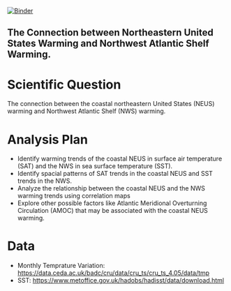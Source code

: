 [![Binder](https://mybinder.org/badge_logo.svg)](https://mybinder.org/v2/gh/pangeo-data/pangeo-docker-images/2021.09.30?urlpath=git-pull%3Frepo%3Dhttps%253A%252F%252Fgithub.com%252FWeixin2534%252FFinal-Project%26urlpath%3Dlab%252Ftree%252FFinal-Project%252F%26branch%3Dmain)
## The Connection between Northeastern United States Warming and Northwest Atlantic Shelf Warming.
# Scientific Question

The connection between the coastal northeastern United States (NEUS) warming and Northwest Atlantic Shelf (NWS) warming.

# Analysis Plan

- Identify warming trends of the coastal NEUS in surface air temperature (SAT) and the NWS in sea surface temperature (SST).
- Identify spacial patterns of SAT trends in the coastal NEUS and SST trends in the NWS.
- Analyze the relationship between the coastal NEUS and the NWS warming trends using correlation maps
- Explore other possible factors like Atlantic Meridional Overturning Circulation (AMOC) that may be associated with the coastal NEUS warming.

# Data

- Monthly Temprature Variation: https://data.ceda.ac.uk/badc/cru/data/cru_ts/cru_ts_4.05/data/tmp
- SST: https://www.metoffice.gov.uk/hadobs/hadisst/data/download.html

